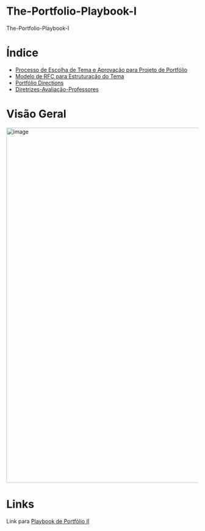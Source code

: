 # The-Portfolio-Playbook-I
The-Portfolio-Playbook-I


# Índice

- [Processo de Escolha de Tema e Aprovação para Projeto de Portfólio](https://github.com/CatolicaSC-Portfolio/The-Portfolio-Playbook-I/blob/main/aprovacao_tema.md)
- [Modelo de RFC para Estruturação do Tema](https://github.com/CatolicaSC-Portfolio/The-Portfolio-Playbook-I/blob/main/modelo-de-RFC.md)
- [Portfólio Directions](https://github.com/CatolicaSC-Portfolio/The-Portfolio-Playbook-I/blob/main/portfolio-directions.md)
- [Diretrizes-Avaliação-Professores](https://github.com/CatolicaSC-Portfolio/The-Portfolio-Playbook-I/blob/main/Diretrizes-Avaliação-Professores.md)


# Visão Geral

<img width="930" alt="image" src="https://github.com/CatolicaSC-Portfolio/The-Portfolio-Playbook-I/assets/1449952/2eecc157-2f91-4e49-9fc8-532d54f1aa17">




# Links

Link para [Playbook de Portfólio II](https://github.com/CatolicaSC-Portfolio/The-Portfolio-Playbook-II)
